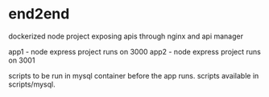 # end2end
dockerized node project exposing apis through nginx and api manager

app1 - node express project runs on 3000
app2 - node express project runs on 3001


scripts to be run in mysql container before the app runs. scripts available in scripts/mysql.



